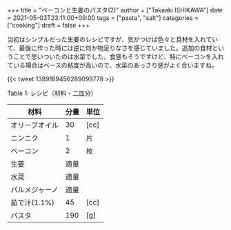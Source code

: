+++
title = "ベーコンと生姜のパスタ(2)"
author = ["Takaaki ISHIKAWA"]
date = 2021-05-03T23:11:00+09:00
tags = ["pasta", "salt"]
categories = ["cooking"]
draft = false
+++

当初はシンプルだった生姜のレシピですが、気がつけば色々と具材を入れていて、最後に作った時には逆に何か物足りなさを感じていました。追加の食材ということで思いついたのは水菜でした。食感もそうですけど、特にベーコンを入れている場合はベースの粘度が高いので、水菜のあっさり感がよく合いますね。

{{< tweet 1389189456289099778 >}}

<div class="table-caption">
  <span class="table-number">Table 1</span>:
  レシピ（材料・二皿分）
</div>

| 材料      | 分量 | 単位 |
|---------|----|----|
| オリーブオイル | 30  | [cc] |
| ニンニク  | 1   | 片   |
| ベーコン  | 2   | 枚   |
| 生姜      | 適量 |      |
| 水菜      | 適量 |      |
| パルメジャーノ | 適量 |      |
| 茹で汁(1.1%) | 45  | [cc] |
| パスタ    | 190 | [g]  |
